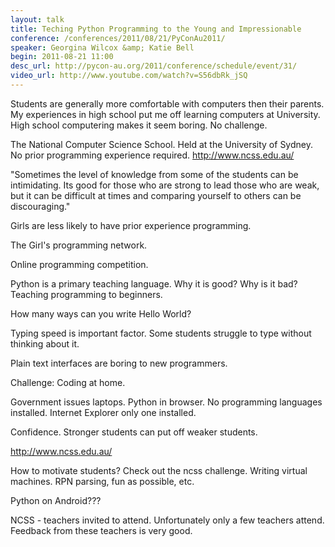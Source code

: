 ```yaml
---
layout: talk
title: Teching Python Programming to the Young and Impressionable
conference: /conferences/2011/08/21/PyConAu2011/
speaker: Georgina Wilcox &amp; Katie Bell
begin: 2011-08-21 11:00
desc_url: http://pycon-au.org/2011/conference/schedule/event/31/
video_url: http://www.youtube.com/watch?v=S56dbRk_jSQ
---
```

Students are generally more comfortable with computers then their parents. My experiences in high school put me off
learning computers at University. High school computering makes it seem boring. No challenge.

The National Computer Science School. Held at the University of Sydney. No prior programming experience required. http://www.ncss.edu.au/

"Sometimes the level of knowledge from some of the students can be intimidating.
Its good for those who are strong to lead those who are weak, but it can be
difficult at times and comparing yourself to others can be discouraging."

Girls are less likely to have prior experience programming.

The Girl's programming network.
 
Online programming competition.

Python is a primary teaching language. Why it is good? Why is it bad? Teaching programming to beginners.

How many ways can you write Hello World?

Typing speed is important factor. Some students struggle to type without thinking about it.

Plain text interfaces are boring to new programmers.

Challenge: Coding at home.

Government issues laptops. Python in browser. No programming languages installed. Internet Explorer only one installed.

Confidence. Stronger students can put off weaker students.

http://www.ncss.edu.au/

How to motivate students? Check out the ncss challenge. Writing virtual machines. RPN parsing, fun as possible, etc.

Python on Android???

NCSS - teachers invited to attend. Unfortunately only a few teachers attend. Feedback from these teachers is very good.
